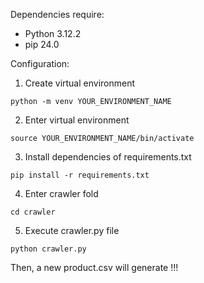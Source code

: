 Dependencies require:
- Python 3.12.2
- pip 24.0

Configuration:
1. Create virtual environment
```
python -m venv YOUR_ENVIRONMENT_NAME
```

2. Enter virtual environment
```
source YOUR_ENVIRONMENT_NAME/bin/activate
```

3. Install dependencies of requirements.txt
```
pip install -r requirements.txt
```

4. Enter crawler fold
```
cd crawler
```

5. Execute crawler.py file
```
python crawler.py
```

Then, a new product.csv will generate !!!